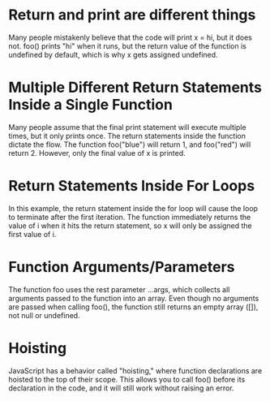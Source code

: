 # Return and print are different things

Many people mistakenly believe that the code will print x = hi, but it does not. foo() prints "hi" when it runs, but the return value of the function is undefined by default, which is why x gets assigned undefined.

# Multiple Different Return Statements Inside a Single Function

Many people assume that the final print statement will execute multiple times, but it only prints once. The return statements inside the function dictate the flow. The function foo("blue") will return 1, and foo("red") will return 2. However, only the final value of x is printed.

# Return Statements Inside For Loops

In this example, the return statement inside the for loop will cause the loop to terminate after the first iteration. The function immediately returns the value of i when it hits the return statement, so x will only be assigned the first value of i.

# Function Arguments/Parameters

The function foo uses the rest parameter ...args, which collects all arguments passed to the function into an array. Even though no arguments are passed when calling foo(), the function still returns an empty array ([]), not null or undefined.

# Hoisting

JavaScript has a behavior called "hoisting," where function declarations are hoisted to the top of their scope. This allows you to call foo() before its declaration in the code, and it will still work without raising an error.
